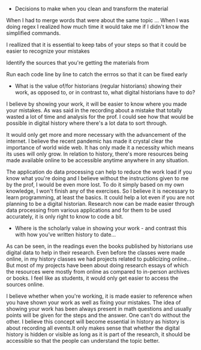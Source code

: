 - Decisions to make when you clean and transform the material

When I had to merge words that were about the same topic ... When I was doing regex I realized how much time it would take me if I didn't know the simplified commands.

I reallized that it is essential to keep tabs of your steps so that it could be easier to recognize your mistakes

Identify the sources that you're getting the materials from 

Run each code line by line to catch the errros so that it can be fixed early

- What is the value of/for historians (regular historians) showing their work, as opposed to, or in contrast to, what digital historians have to do?

I believe by showing your work, it will be easier to know where you made your mistakes. As was said in the recording about a mistake that totally wasted a lot of time and analysis for the prof. I could see how that would be possible in digital history where there's a lot data to sort through. 

It would only get more and more necessary with the advancement of the internet. I believe the recent pandemic has made it crystal clear the importance of world wide web. It has only made it a necessity which means its uses will only grow. In relation to history, there's more resources being made available online to be accessible anytime anywhere in any situation. 

The application do data processing can help to reduce the work load if you know what you're doing and I believe without the instructions given to me by the prof, I would be even more lost. To do it simply based on my own knowledge, I won't finish any of the exercises. So I believe it is necessary to learn programming, at least the basics. It could help a lot even if you are not planning to be a digital historian. Research now can be made easier through data processing from various applications and for them to be used accurately, it is only right to know to code a bit.

- Where is the scholarly value in showing your work - and contrast this with how you’ve written history to date...

As can be seen, in the readings even the books published by historians use digital data to help in their research. Even before the classes were made online, in my history classes we had projects related to publicizing online... But most of my projects have been about doing research essays of which the resources were mostly from online as compared to in-person archives or books. I feel like as students, it would only get easier to access the sources online.  

I believe whether when you're working, it is made easier to reference when you have shown your work as well as fixing your mistakes.
The idea of showing your work has been always present in math questions and usually points will be given for the steps and the answer. One can't do without the other. I believe this concept will become essential in history as history is about recording all events.It only makes sense that whether the digital history is hidden or visible as long as it is part of the research, it should be accessible so that the people can understand the topic better.





